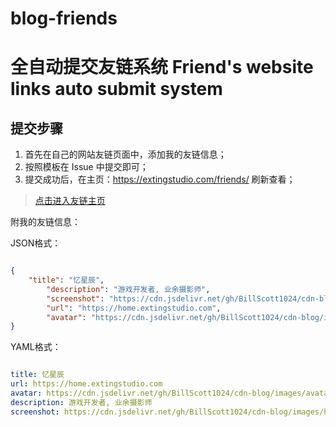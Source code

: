 # blog-friends



# 全自动提交友链系统 Friend's website links auto submit system

## 提交步骤

1. 首先在自己的网站友链页面中，添加我的友链信息；
2. 按照模板在 Issue 中提交即可；
3. 提交成功后，在主页：https://extingstudio.com/friends/ 刷新查看；

> 
> [点击进入友链主页](https://extingstudio.com/friends/)
> 



附我的友链信息：

JSON格式：

```json

{     
	"title": "忆星辰",
      	"description": "游戏开发者, 业余摄影师",
      	"screenshot": "https://cdn.jsdelivr.net/gh/BillScott1024/cdn-blog/images/homepage.webp",
      	"url": "https://home.extingstudio.com",
      	"avatar": "https://cdn.jsdelivr.net/gh/BillScott1024/cdn-blog/images/avatar.webp"
}

```

YAML格式：

```yaml

title: 忆星辰
url: https://home.extingstudio.com
avatar: https://cdn.jsdelivr.net/gh/BillScott1024/cdn-blog/images/avatar.webp
description: 游戏开发者, 业余摄影师
screenshot: https://cdn.jsdelivr.net/gh/BillScott1024/cdn-blog/images/homepage.webp

```




	
